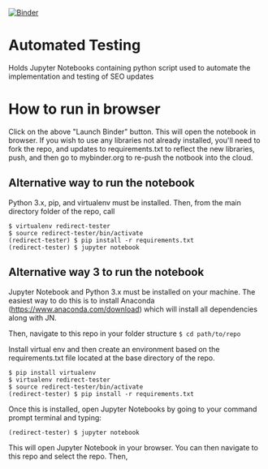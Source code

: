 [![Binder](https://mybinder.org/badge.svg)](https://mybinder.org/v2/gh/raferguson/Redirect-Tool/master)

# Automated Testing
Holds Jupyter Notebooks containing python script used to automate the implementation and testing of SEO updates

# How to run in browser
Click on the above "Launch Binder" button. This will open the notebook in browser. If you wish to use any libraries not already installed, you'll need to fork the repo, and updates to requirements.txt to reflect the new libraries, push, and then go to mybinder.org to re-push the notbook into the cloud.

## Alternative way to run the notebook
Python 3.x, pip, and virtualenv must be installed. Then, from the main directory folder of the repo, call
```
$ virtualenv redirect-tester
$ source redirect-tester/bin/activate
(redirect-tester) $ pip install -r requirements.txt
(redirect-tester) $ jupyter notebook
```

## Alternative way 3 to run the notebook
Jupyter Notebook and Python 3.x must be installed on your machine. The easiest way to do this is to install Anaconda (https://www.anaconda.com/download) which will install all dependencies along with JN. 

Then, navigate to this repo in your folder structure
`$ cd path/to/repo`

Install virtual env and then create an environment based on the requirements.txt file located at the base directory of the repo.
```
$ pip install virtualenv
$ virtualenv redirect-tester
$ source redirect-tester/bin/activate
(redirect-tester) $ pip install -r requirements.txt
```

Once this is installed, open Jupyter Notebooks by going to your command prompt terminal and typing:

`(redirect-tester) $ jupyter notebook`

This will open Jupyter Notebook in your browser. You can then navigate to this repo and select the repo. Then, 
